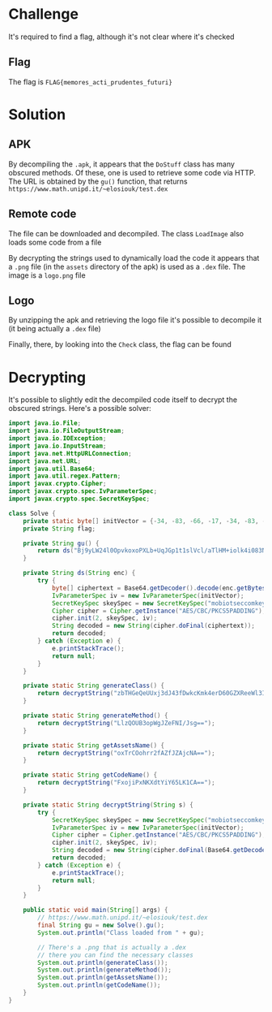 # Challenge
It's required to find a flag, although it's not clear where it's checked

## Flag
The flag is `FLAG{memores_acti_prudentes_futuri}`

# Solution
## APK
By decompiling the `.apk`, it appears that the `DoStuff` class has many obscured methods.
Of these, one is used to retrieve some code via HTTP.
The URL is obtained by the `gu()` function, that returns `https://www.math.unipd.it/~elosiouk/test.dex`

## Remote code
The file can be downloaded and decompiled.
The class `LoadImage` also loads some code from a file

By decrypting the strings used to dynamically load the code it appears that a `.png` file (in the `assets` directory of the apk) is used as a `.dex` file.
The image is a `logo.png` file

## Logo
By unzipping the apk and retrieving the logo file it's possible to decompile it (it being actually a `.dex` file)

Finally, there, by looking into the `Check` class, the flag can be found

# Decrypting
It's possible to slightly edit the decompiled code itself to decrypt the obscured strings.
Here's a possible solver:
```java
import java.io.File;
import java.io.FileOutputStream;
import java.io.IOException;
import java.io.InputStream;
import java.net.HttpURLConnection;
import java.net.URL;
import java.util.Base64;
import java.util.regex.Pattern;
import javax.crypto.Cipher;
import javax.crypto.spec.IvParameterSpec;
import javax.crypto.spec.SecretKeySpec;

class Solve {
    private static byte[] initVector = {-34, -83, -66, -17, -34, -83, -66, -17, -34, -83, -66, -17, -34, -83, -66, -17};
    private String flag;

    private String gu() {
        return ds("Bj9yLW24l0OpvkoxoPXLb+UqJGp1t1slVcl/aTlHM+iolk4i083NV8E1LNJj/6w1");
    }

    private String ds(String enc) {
        try {
            byte[] ciphertext = Base64.getDecoder().decode(enc.getBytes());
            IvParameterSpec iv = new IvParameterSpec(initVector);
            SecretKeySpec skeySpec = new SecretKeySpec("mobiotseccomkey!".getBytes("UTF-8"), "AES");
            Cipher cipher = Cipher.getInstance("AES/CBC/PKCS5PADDING");
            cipher.init(2, skeySpec, iv);
            String decoded = new String(cipher.doFinal(ciphertext));
            return decoded;
        } catch (Exception e) {
            e.printStackTrace();
            return null;
        }
    }

    private static String generateClass() {
        return decryptString("zbTHGeQeUUxj3dJ43fDwkcKmk4erD60GZXReeWl3ITA=");
    }

    private static String generateMethod() {
        return decryptString("LlzQOUB3opWgJZeFNI/Jsg==");
    }

    private static String getAssetsName() {
        return decryptString("oxTrCOohrr2fAZfJZAjcNA==");
    }

    private static String getCodeName() {
        return decryptString("FxojiPxNKXdtYiY65LK1CA==");
    }

    private static String decryptString(String s) {
        try {
            SecretKeySpec skeySpec = new SecretKeySpec("mobiotseccomkey!".getBytes("UTF-8"), "AES");
            IvParameterSpec iv = new IvParameterSpec(initVector);
            Cipher cipher = Cipher.getInstance("AES/CBC/PKCS5PADDING");
            cipher.init(2, skeySpec, iv);
            String decoded = new String(cipher.doFinal(Base64.getDecoder().decode(s.getBytes())));
            return decoded;
        } catch (Exception e) {
            e.printStackTrace();
            return null;
        }
    }

    public static void main(String[] args) {
        // https://www.math.unipd.it/~elosiouk/test.dex
        final String gu = new Solve().gu();
        System.out.println("Class loaded from " + gu);

        // There's a .png that is actually a .dex
        // there you can find the necessary classes
        System.out.println(generateClass());
        System.out.println(generateMethod());
        System.out.println(getAssetsName());
        System.out.println(getCodeName());
    }
}
```
